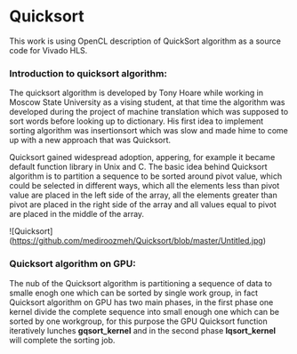 # Quicksort

This work is using OpenCL description of QuickSort algorithm as a source code for Vivado HLS.

### Introduction to quicksort algorithm:

The quicksort algorithm is developed by Tony Hoare while working in Moscow State University as a vising student, at that time the algorithm was developed during the project of machine translation which was supposed to sort words before looking up to dictionary. His first idea to implement sorting algorithm was insertionsort which was slow and made hime to come up with a new approach that was Quicksort.


Quicksort gained widespread adoption, appering, for example it became default function library in Unix and C. The basic idea behind Quicksort algorithm is to partition a sequence to be sorted around pivot value, which could be selected in different ways, which all the elements less than pivot value are placed in the left side of the array, all the elements greater than pivot are placed in the right side of the array and all values equal to pivot are placed in the middle of the array.   

![Quicksort] (https://github.com/mediroozmeh/Quicksort/blob/master/Untitled.jpg)


### Quicksort algorithm on GPU:
The nub of the Quicksort algorithm is partitioning a sequence of data to smalle enogh one which can be sorted by single work group, in fact Quicksort algorithm on GPU has two main phases, in the first phase one kernel divide the complete sequence into small enough one which can be sorted by one workgroup, for this purpose the GPU Quicksort function iteratively lunches  **gqsort_kernel** and in the second phase **lqsort_kernel** will complete the sorting job. 



